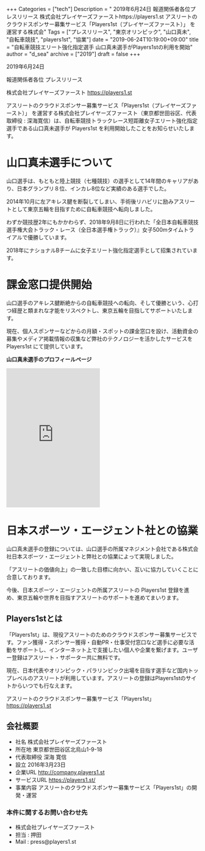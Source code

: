 +++
Categories = ["tech"]
Description = " 2019年6月24日  報道関係者各位プレスリリース  株式会社プレイヤーズファーストhttps://players1.st  アスリートのクラウドスポンサー募集サービス「Players1st（プレイヤーズファースト）」 を運営する株式会"
Tags = ["プレスリリース", "東京オリンピック", "山口真未", "自転車競技", "players1st", "協業"]
date = "2019-06-24T10:19:00+09:00"
title = "自転車競技エリート強化指定選手 山口真未選手がPlayers1stの利用を開始"
author = "d_sea"
archive = ["2019"]
draft = false
+++

<body>
<p>2019年6月24日</p>

<p>報道関係者各位
プレスリリース</p>

<p>株式会社プレイヤーズファースト
<a href="https://players1.st">https://players1.st</a></p>

<p>アスリートのクラウドスポンサー募集サービス「Players1st（プレイヤーズファースト）」 を運営する株式会社プレイヤーズファースト（東京都世田谷区、代表取締役 : 深海寛信）は、自転車競技トラックレース短距離女子エリート強化指定選手である山口真未選手が Players1st を利用開始したことをお知らせいたします。</p>

<h1>山口真未選手について</h1>

<p>山口選手は、もともと陸上競技（七種競技）の選手として14年間のキャリアがあり、日本グランプリ８位、インカレ8位など実績のある選手でした。</p>

<p>2014年10月に左アキレス腱を断裂してしまい、手術後リハビリに励みアスリートとして東京五輪を目指すために自転車競技へ転向しました。</p>

<p>わずか競技歴2年にもかかわらず、2018年9月8日に行われた「全日本自転車競技選手権大会トラック・レース（全日本選手権トラック）』女子500mタイムトライアルで優勝しています。</p>

<p>2018年にナショナルBチームに女子エリート強化指定選手として招集されています。</p>

<h1>課金窓口提供開始</h1>

<p>山口選手のアキレス腱断絶からの自転車競技への転向、そして優勝という、心打つ経歴と類まれな才能をリスペクトし、東京五輪を目指してサポートいたします。</p>

<p>現在、個人スポンサーなどからの月額・スポットの課金窓口を設け、活動資金の募集やメディア掲載情報の収集など弊社のテクノロジーを活かしたサービスを Players1st にて提供しています。</p>

<p><strong>山口真未選手のプロフィールページ</strong></p>

<p><iframe src="https://players1.st/yamaguchimami/widget" width="245" height="365" frameborder="0" scrolling="no" class="widget">
</iframe></p>

<h1>日本スポーツ・エージェント社との協業</h1>

<p>山口真未選手の登録については、山口選手の所属マネジメント会社である株式会社日本スポーツ・エージェントと弊社との協業によって実現しました。</p>

<p>「アスリートの価値向上」の一致した目標に向かい、互いに協力していくことに合意しております。</p>

<p>今後、日本スポーツ・エージェントの所属アスリートの Players1st 登録を進め、東京五輪や世界を目指すアスリートのサポートを進めてまいります。</p>

<h2>Players1stとは</h2>

<p>「Players1st」は、現役アスリートのためのクラウドスポンサー募集サービスです。ファン獲得・スポンサー獲得・自動PR・仕事受付窓口など選手に必要な活動をサポートし、インターネット上で支援したい個人や企業を繋げます。ユーザー登録はアスリート・サポーター共に無料です。</p>

<p>現在、日本代表やオリンピック・パラリンピック出場を目指す選手など国内トップレベルのアスリートが利用しています。アスリートの登録はPlayers1stのサイトからいつでも行なえます。</p>

<p>アスリートのクラウドスポンサー募集サービス「Players1st」 <a href="https://players1.st">https://players1.st</a></p>

<h2>会社概要</h2>

<ul>
<li>社名 株式会社プレイヤーズファースト</li>
<li>所在地 東京都世田谷区北烏山1-9-18</li>
<li>代表取締役 深海 寛信</li>
<li>設立 2016年3月23日</li>
<li>企業URL <a href="http://company.players1.st">http://company.players1.st</a>
</li>
<li>サービスURL <a href="https://players1.st/">https://players1.st/</a>
</li>
<li>事業内容 アスリートのクラウドスポンサー募集サービス「Players1st」の開発・運営</li>
</ul>


<h3>本件に関するお問い合わせ先</h3>

<ul>
<li>株式会社プレイヤーズファースト</li>
<li>担当 : 押田</li>
<li>Mail : press@players1.st</li>
</ul>

</body>
